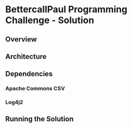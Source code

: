 # BettercallPaul Programming Challenge - Solution

## Overview

## Architecture

## Dependencies

### Apache Commons CSV

### Log4j2

## Running the Solution
